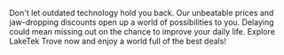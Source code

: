  Don't let outdated technology hold you back. Our unbeatable prices
              and jaw-dropping discounts open up a world of possibilities to
              you.
           Delaying could mean missing out on the chance to improve
              your daily life. Explore LakeTek Trove now and enjoy a world full
              of the best deals!
